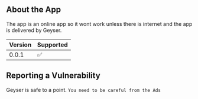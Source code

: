 
## About the App

The app is an online app so it wont work unless there is internet and the app is delivered by Geyser.

| Version | Supported          |
| ------- | ------------------ |
| 0.0.1   | :white_check_mark: |

## Reporting a Vulnerability

Geyser is safe to a point.
```You need to be careful from the Ads```

